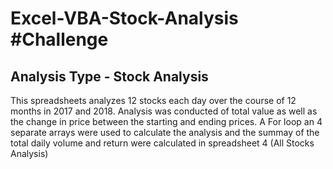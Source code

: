 # Excel-VBA-Stock-Analysis #Challenge
## Analysis Type - Stock Analysis 
This spreadsheets analyzes 12 stocks each day over the course of 12 months in 2017 and 2018.  Analysis was conducted of total value as well as the change in price between the starting and ending prices.  A For loop an 4 separate arrays were used to calculate the analysis and the summay of the total daily volume and return were calculated in spreadsheet 4 (All Stocks Analysis) 
